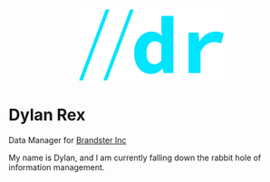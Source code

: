 <p align="center"><img src="img/dr-v2-2-0.25x.png" alt="Dylan Rex"></p>

# Dylan Rex

Data Manager for [Brandster Inc](https://www.brandster.com/)

My name is Dylan, and I am currently falling down the rabbit hole of information management. 

